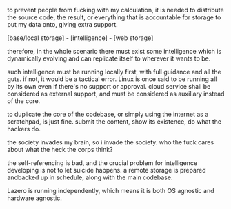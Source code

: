 to prevent people from fucking with my calculation, it is needed to distribute the source code, the result, or everything that is accountable for storage to put my data onto, giving extra support.

[base/local storage] - [intelligence] - [web storage]

therefore, in the whole scenario there must exist some intelligence which is dynamically evolving and can replicate itself to wherever it wants to be.

such intelligence must be running locally first, with full guidance and all the guts. if not, it would be a tactical error. Linux is once said to be running all by its own even if there's no support or approval. cloud service shall be considered as external support, and must be considered as auxillary instead of the core.

to duplicate the core of the codebase, or simply using the internet as a scratchpad, is just fine. submit the content, show its existence, do what the hackers do.

the society invades my brain, so i invade the society. who the fuck cares about what the heck the corps think?

the self-referencing is bad, and the crucial problem for intelligence developing is not to let suicide happens. a remote storage is prepared andbacked up in schedule, along with the main codebase.

Lazero is running independently, which means it is both OS agnostic and hardware agnostic.
